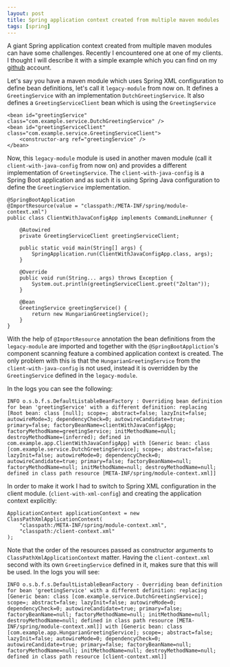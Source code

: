```yaml
---
layout: post
title: Spring application context created from multiple maven modules
tags: [spring]
---
```


A giant Spring application context created from multiple maven modules can have some challenges. Recently I encountered one at one of my clients. I thought I will describe it with a simple example which you can find on my [github](https://github.com/altfatterz/spring-application-context-from-modules) account.

Let's say you have a maven module which uses Spring XML configuration to define bean definitions, let's call it `legacy-module` from now on. It defines a `GreetingService` with an implementation `DutchGreetingService`. It also defines a `GreetingServiceClient` bean which is using the `GreetingService`
   
```
<bean id="greetingService" class="com.example.service.DutchGreetingService" />
<bean id="greetingServiceClient" class="com.example.service.GreetingServiceClient">
    <constructor-arg ref="greetingService" />
</bean>
```   

Now, this `legacy-module` module is used in another maven module (call it `client-with-java-config` from now on) and provides a different implementation of `GreetingService`. The `client-with-java-config` is a Spring Boot application and as such it is using Spring Java configuration to define the `GreetingService` implementation.  

```
@SpringBootApplication
@ImportResource(value = "classpath:/META-INF/spring/module-context.xml")
public class ClientWithJavaConfigApp implements CommandLineRunner {

    @Autowired
    private GreetingServiceClient greetingServiceClient;

    public static void main(String[] args) {
        SpringApplication.run(ClientWithJavaConfigApp.class, args);
    }

    @Override
    public void run(String... args) throws Exception {
        System.out.println(greetingServiceClient.greet("Zoltan"));
    }

    @Bean
    GreetingService greetingService() {
        return new HungarianGreetingService();
    }
}
```

With the help of `@ImportResource` annotation the bean definitions from the `legacy-module` are imported and together with the `@SpringBootAppliction`'s component scanning feature a combined application context is created.
The only problem with this is that the `HungarianGreetingService` from the `client-with-java-config` is not used, instead it is overridden by the `GreetingService` defined in the `legacy-module`. 

In the logs you can see the following:

```
INFO o.s.b.f.s.DefaultListableBeanFactory : Overriding bean definition for bean 'greetingService' with a different definition: replacing [Root bean: class [null]; scope=; abstract=false; lazyInit=false; autowireMode=3; dependencyCheck=0; autowireCandidate=true; primary=false; factoryBeanName=clientWithJavaConfigApp; factoryMethodName=greetingService; initMethodName=null; destroyMethodName=(inferred); defined in com.example.app.ClientWithJavaConfigApp] with [Generic bean: class [com.example.service.DutchGreetingService]; scope=; abstract=false; lazyInit=false; autowireMode=0; dependencyCheck=0; autowireCandidate=true; primary=false; factoryBeanName=null; factoryMethodName=null; initMethodName=null; destroyMethodName=null; defined in class path resource [META-INF/spring/module-context.xml]]
``` 
 
In order to make it work I had to switch to Spring XML configuration in the client module. (`client-with-xml-config`) and creating the application context explicitly:
 
```
ApplicationContext applicationContext = new ClassPathXmlApplicationContext(
    "classpath:/META-INF/spring/module-context.xml",
    "classpath:/client-context.xml"
);
```
Note that the order of the resources passed as constructor arguments to `ClassPathXmlApplicationContext` matter. Having the `client-context.xml` second with its own `GreetingService` defined in it, makes sure that this will be used.
In the logs you will see:

```
INFO o.s.b.f.s.DefaultListableBeanFactory - Overriding bean definition for bean 'greetingService' with a different definition: replacing [Generic bean: class [com.example.service.DutchGreetingService]; scope=; abstract=false; lazyInit=false; autowireMode=0; dependencyCheck=0; autowireCandidate=true; primary=false; factoryBeanName=null; factoryMethodName=null; initMethodName=null; destroyMethodName=null; defined in class path resource [META-INF/spring/module-context.xml]] with [Generic bean: class [com.example.app.HungarianGreetingService]; scope=; abstract=false; lazyInit=false; autowireMode=0; dependencyCheck=0; autowireCandidate=true; primary=false; factoryBeanName=null; factoryMethodName=null; initMethodName=null; destroyMethodName=null; defined in class path resource [client-context.xml]]
```
